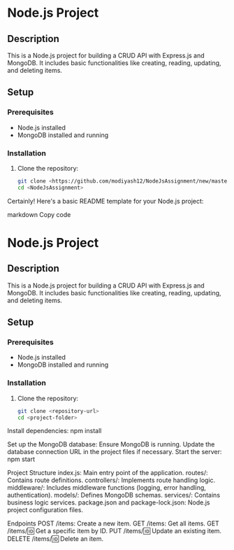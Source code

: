# Node.js Project

## Description
This is a Node.js project for building a CRUD API with Express.js and MongoDB. It includes basic functionalities like creating, reading, updating, and deleting items.

## Setup

### Prerequisites
- Node.js installed
- MongoDB installed and running

### Installation
1. Clone the repository:
   ```bash
   git clone <https://github.com/modiyash12/NodeJsAssignment/new/master>
   cd <NodeJsAssignment>

   
Certainly! Here's a basic README template for your Node.js project:

markdown
Copy code
# Node.js Project

## Description
This is a Node.js project for building a CRUD API with Express.js and MongoDB. It includes basic functionalities like creating, reading, updating, and deleting items.

## Setup

### Prerequisites
- Node.js installed
- MongoDB installed and running

### Installation
1. Clone the repository:
   ```bash
   git clone <repository-url>
   cd <project-folder>
   
Install dependencies:
npm install

Set up the MongoDB database:
Ensure MongoDB is running.
Update the database connection URL in the project files if necessary.
Start the server:
npm start

Project Structure
index.js: Main entry point of the application.
routes/: Contains route definitions.
controllers/: Implements route handling logic.
middleware/: Includes middleware functions (logging, error handling, authentication).
models/: Defines MongoDB schemas.
services/: Contains business logic services.
package.json and package-lock.json: Node.js project configuration files.

Endpoints
POST /items: Create a new item.
GET /items: Get all items.
GET /items/:id: Get a specific item by ID.
PUT /items/:id: Update an existing item.
DELETE /items/:id: Delete an item.
